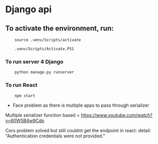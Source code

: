 # Django api 
## To activate the environment, run:

		source .venv/Scripts/activate

		.venv/Scripts/Activate.PS1
### To run server 4 Django

        python manage.py runserver

### To run React
        npm start
- Face problem as there is multiple apps to pass through serializer

Multiple serializer function based = https://www.youtube.com/watch?v=60W5B4w9Cdo

Cors problem solved but still couldnt get the endpoint in react: detail: "Authentication credentials were not provided.”